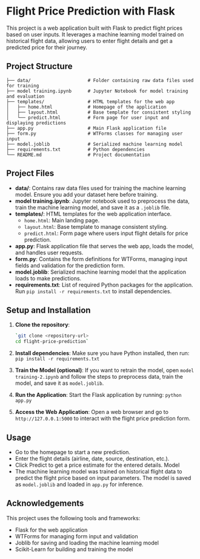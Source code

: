 # Flight Price Prediction with Flask

This project is a web application built with Flask to predict flight prices based on user inputs. It leverages a machine learning model trained on historical flight data, allowing users to enter flight details and get a predicted price for their journey.

## Project Structure

```plaintext
├── data/                     # Folder containing raw data files used for training
├── model training.ipynb      # Jupyter Notebook for model training and evaluation
├── templates/                # HTML templates for the web app
│   ├── home.html             # Homepage of the application
│   ├── layout.html           # Base template for consistent styling
│   └── predict.html          # Form page for user input and displaying predictions
├── app.py                    # Main Flask application file
├── form.py                   # WTForms classes for managing user input
├── model.joblib              # Serialized machine learning model
├── requirements.txt          # Python dependencies
└── README.md                 # Project documentation
```

## Project Files

- **data/**: Contains raw data files used for training the machine learning model. Ensure you add your dataset here before training.
- **model training.ipynb**: Jupyter notebook used to preprocess the data, train the machine learning model, and save it as a `.joblib` file.
- **templates/**: HTML templates for the web application interface.
  - `home.html`: Main landing page.
  - `layout.html`: Base template to manage consistent styling.
  - `predict.html`: Form page where users input flight details for price prediction.
- **app.py**: Flask application file that serves the web app, loads the model, and handles user requests.
- **form.py**: Contains the form definitions for WTForms, managing input fields and validation for the prediction form.
- **model.joblib**: Serialized machine learning model that the application loads to make predictions.
- **requirements.txt**: List of required Python packages for the application. Run `pip install -r requirements.txt` to install dependencies.

## Setup and Installation

1. **Clone the repository**:
   ```bash
   `git clone <repository-url>
   cd flight-price-prediction`

2. **Install dependencies**: 
  Make sure you have Python installed, then run:
  `pip install -r requirements.txt`

3. **Train the Model (optional)**: 
  If you want to retrain the model, open `model training-2.ipynb` and follow the steps to preprocess data, train the model, and save it as `model.joblib`.

4. **Run the Application**: 
  Start the Flask application by running:
  `python app.py`

5. **Access the Web Application**: Open a web browser and go to `http://127.0.0.1:5000` to interact with the flight price prediction form.

## Usage

* Go to the homepage to start a new prediction.
* Enter the flight details (airline, date, source, destination, etc.).
* Click Predict to get a price estimate for the entered details.
Model
* The machine learning model was trained on historical flight data to predict the flight price based on input parameters. The model is saved as `model.joblib` and loaded in `app.py` for inference.

## Acknowledgements
This project uses the following tools and frameworks:

* Flask for the web application
* WTForms for managing form input and validation
* Joblib for saving and loading the machine learning model
* Scikit-Learn for building and training the model